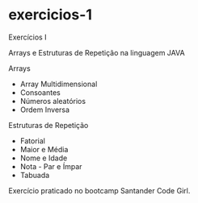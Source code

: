 # exercicios-1

Exercícios I   

Arrays e Estruturas de Repetição na linguagem JAVA  

Arrays  
- Array Multidimensional 
- Consoantes 
- Números aleatórios 
- Ordem Inversa  

Estruturas de Repetição  
- Fatorial 
- Maior e Média 
- Nome e Idade 
- Nota - Par e Ímpar 
- Tabuada

Exercício praticado no bootcamp Santander Code Girl.

